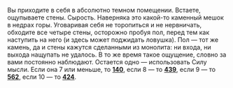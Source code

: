 Вы приходите в себя в абсолютно темном помещении. Встаете, ощупываете стены. Сырость. Наверняка это какой-то каменный мешок в недрах горы. Уговаривая себя не торопиться и не нервничать, обходите все четыре стены, осторожно пробуя пол, перед тем как наступить на него (и здесь может поджидать ловушка). Пол — тот же камень, да и стены кажутся сделанными из монолита: ни входа, ни выхода нащупать не удалось. В то же время такое ощущение, словно за вами постоянно наблюдают. Остается одно — использовать Силу мысли. Если она 7 или меньше, то [**140**](#n_140), если 8 — то [**439**](#n_439), если 9 — то [**562**](#n_562), если 10 — то [**424**](#n_424).

